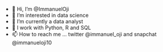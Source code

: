 - 👋 Hi, I’m @ImmanuelOji
- 👀 I’m interested in data science
- 🌱 I’m currently a data analyst 
- 💞️ I work with Python, R and SQL
- 📫 How to reach me ... twitter @immanuel_oji and snapchat @immanueloji10


